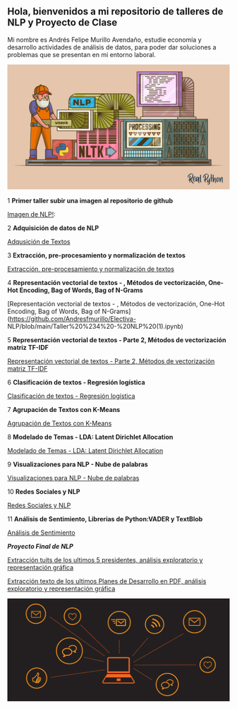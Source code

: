## Hola, bienvenidos a mi repositorio de talleres de NLP y Proyecto de Clase

Mi nombre es Andrés Felipe Murillo Avendaño, estudie economía y desarrollo actividades de análisis de datos, para poder dar soluciones a problemas que se presentan en mi entorno laboral.


![apertura](https://github.com/Andresfmurillo/Electiva-NLP/blob/main/NLPbegginers.jpg) 



1 **Primer taller subir una imagen al repositorio de github**

   [Imagen de NLP!](https://github.com/Andresfmurillo/Electiva-NLP/blob/main/NLP.jpg): 

2 **Adquisición de datos de NLP**

   [Adqusición de Textos](https://github.com/Andresfmurillo/Electiva-NLP/blob/main/Tarea2_NLP.ipynb)

3 **Extracción, pre-procesamiento y normalización de textos**
 
   [Extracción, pre-procesamiento y normalización de textos](https://github.com/Andresfmurillo/Electiva-NLP/blob/main/Taller%20%233%20Web%20Scraping.ipynb)

4 **Representación vectorial de textos - , Métodos de vectorización, One-Hot Encoding, Bag of Words, Bag of N-Grams**

   [Representación vectorial de textos - , Métodos de vectorización, One-Hot Encoding, Bag of Words, Bag of N-Grams](https://github.com/Andresfmurillo/Electiva- NLP/blob/main/Taller%20%234%20-%20NLP%20(1).ipynb)

5 **Representación vectorial de textos - Parte 2, Métodos de vectorización matriz TF-IDF**

   [Representación vectorial de textos - Parte 2, Métodos de vectorización matriz TF-IDF](https://github.com/Andresfmurillo/Electiva-NLP/blob/main/Taller%205%20-%2025marzo2021%20-%20AndresFelipeMurillo%20(1).ipynb)

6 **Clasificación de textos - Regresión logística**

   [Clasificación de textos - Regresión logística](https://github.com/Andresfmurillo/Electiva-NLP/blob/main/Taller%20NLP%2022abril2021.ipynb)

7 **Agrupación de Textos con K-Means**

   [Agrupación de Textos con K-Means](https://github.com/Andresfmurillo/Electiva-NLP/blob/main/taller8.ipynb)

8 **Modelado de Temas - LDA: Latent Dirichlet Allocation**

   [Modelado de Temas - LDA: Latent Dirichlet Allocation](https://github.com/Andresfmurillo/Electiva-NLP/blob/main/Taller9_NLP.ipynb)

9 **Visualizaciones para NLP - Nube de palabras**

   [Visualizaciones para NLP - Nube de palabras](https://github.com/Andresfmurillo/Electiva-NLP/blob/main/Taller10_NLP.ipynb)

10 **Redes Sociales y NLP**

   [Redes Sociales y NLP](https://github.com/Andresfmurillo/Electiva-NLP/blob/main/taller11.ipynb)

11 **Análisis de Sentimiento,  Librerias de Python:VADER y TextBlob**

   [Análisis de Sentimiento]()

   


**_Proyecto Final de NLP_**

   [Extracción tuits de los ultimos 5 presidentes, análisis exploratorio y representación gráfica](https://github.com/Andresfmurillo/Electiva-NLP/blob/main/Proyecto_NLP_VF03062021.ipynb)


   [Extracción texto de los ultimos Planes de Desarrollo en PDF, análisis exploratorio y representación gráfica](https://github.com/Andresfmurillo/Electiva-NLP/blob/main/Proyecto_NLP_VF03062021.ipynb)





![Imagen de NLP9062021](https://github.com/Andresfmurillo/Electiva-NLP/blob/main/2019-11-7_best-nlp-tools-libraries-services.jpg)
 


